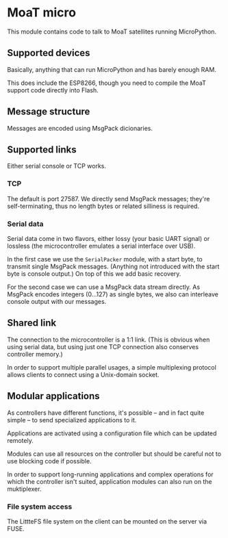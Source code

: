 # MoaT micro

This module contains code to talk to MoaT satellites running MicroPython.

## Supported devices

Basically, anything that can run MicroPython and has barely enough RAM.

This does include the ESP8266, though you need to compile the MoaT support
code directly into Flash.

## Message structure

Messages are encoded using MsgPack dicionaries.

## Supported links

Either serial console or TCP works.

### TCP

The default is port 27587. We directly send MsgPack messages; they're
self-terminating, thus no length bytes or related silliness is required.

### Serial data

Serial data come in two flavors, either lossy (your basic UART signal) or
lossless (the microcontroller emulates a serial interface over USB).

In the first case we use the `SerialPacker` module, with a start byte,
to transmit single MsgPack messages. (Anything not introduced with the
start byte is console output.) On top of this we add basic recovery.

For the second case we can use a MsgPack data stream directly. As MsgPack
encodes integers (0…127) as single bytes, we also can interleave console
output with our messages.

## Shared link

The connection to the microcontroller is a 1:1 link. (This is obvious when
using serial data, but using just one TCP connection also conserves
controller memory.)

In order to support multiple parallel usages, a simple multiplexing
protocol allows clients to connect using a Unix-domain socket.

## Modular applications

As controllers have different functions, it's possible – and in fact quite
simple – to send specialized applications to it.

Applications are activated using a configuration file which can be updated
remotely.

Modules can use all resources on the controller but should be careful not
to use blocking code if possible.

In order to support long-running applications and complex operations for which
the controller isn't suited, application modules can also run on the muktiplexer.

### File system access

The LittteFS file system on the client can be mounted on the server via
FUSE.

